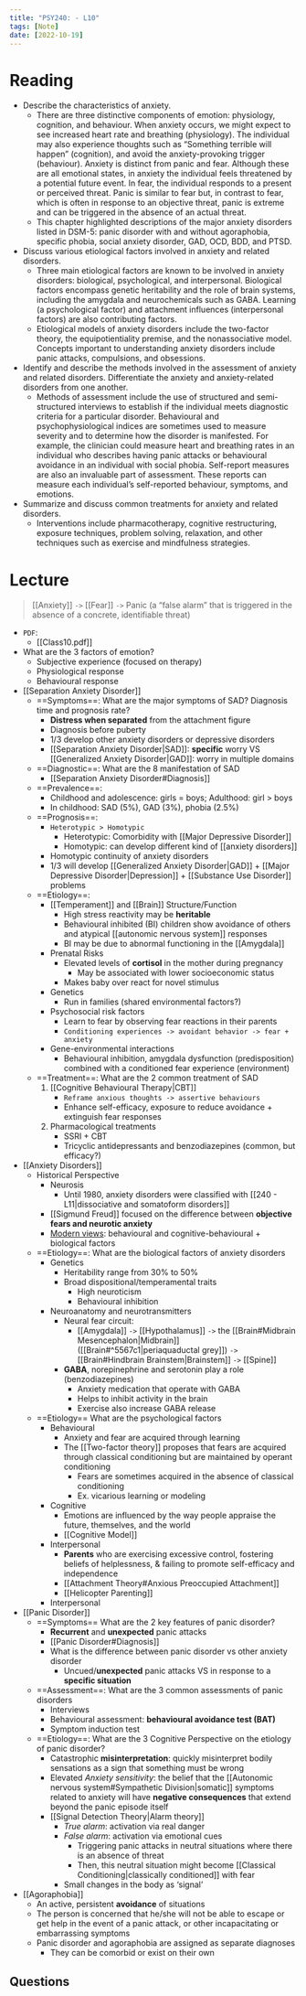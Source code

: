 ```yaml
---
title: "PSY240: - L10"
tags: [Note]
date: [2022-10-19]
---
```



# Reading

- Describe the characteristics of anxiety.
    - There are three distinctive components of emotion: physiology, cognition, and behaviour. When anxiety occurs, we might expect to see increased heart rate and breathing (physiology). The individual may also experience thoughts such as “Something terrible will happen” (cognition), and avoid the anxiety-provoking trigger (behaviour). Anxiety is distinct from panic and fear. Although these are all emotional states, in anxiety the individual feels threatened by a potential future event. In fear, the individual responds to a present or perceived threat. Panic is similar to fear but, in contrast to fear, which is often in response to an objective threat, panic is extreme and can be triggered in the absence of an actual threat.
    - This chapter highlighted descriptions of the major anxiety disorders listed in DSM-5: panic disorder with and without agoraphobia, specific phobia, social anxiety disorder, GAD, OCD, BDD, and PTSD.
- Discuss various etiological factors involved in anxiety and related disorders.
    - Three main etiological factors are known to be involved in anxiety disorders: biological, psychological, and interpersonal. Biological factors encompass genetic heritability and the role of brain systems, including the amygdala and neurochemicals such as GABA. Learning (a psychological factor) and attachment influences (interpersonal factors) are also contributing factors.
    - Etiological models of anxiety disorders include the two-factor theory, the equipotientiality premise, and the nonassociative model. Concepts important to understanding anxiety disorders include panic attacks, compulsions, and obsessions.
- Identify and describe the methods involved in the assessment of anxiety and related disorders. Differentiate the anxiety and anxiety-related disorders from one another.
    - Methods of assessment include the use of structured and semi-structured interviews to establish if the individual meets diagnostic criteria for a particular disorder. Behavioural and psychophysiological indices are sometimes used to measure severity and to determine how the disorder is manifested. For example, the clinician could measure heart and breathing rates in an individual who describes having panic attacks or behavioural avoidance in an individual with social phobia. Self-report measures are also an invaluable part of assessment. These reports can measure each individual’s self-reported behaviour, symptoms, and emotions.
- Summarize and discuss common treatments for anxiety and related disorders.
    - Interventions include pharmacotherapy, cognitive restructuring, exposure techniques, problem solving, relaxation, and other techniques such as exercise and mindfulness strategies.


# Lecture

> [[Anxiety]] `->` [[Fear]] `->` Panic (a “false alarm” that is triggered in the absence of a concrete, identifiable threat)

- `PDF`:
    - [[Class10.pdf]]
- What are the 3 factors of emotion?
    - Subjective experience (focused on therapy)
    - Physiological response
    - Behavioural response
- [[Separation Anxiety Disorder]]
    - ==Symptoms==: What are the major symptoms of SAD? Diagnosis time and prognosis rate?
        - **Distress when separated** from the attachment figure
        - Diagnosis before puberty
        - $1/3$ develop other anxiety disorders or depressive disorders
        - [[Separation Anxiety Disorder|SAD]]: **specific** worry VS [[Generalized Anxiety Disorder|GAD]]: worry in multiple domains
    - ==Diagnostic==: What are the 8 manifestation of SAD
        - [[Separation Anxiety Disorder#Diagnosis]]
    - ==Prevalence==:
        - Childhood and adolescence: girls = boys; Adulthood: girl > boys
        - In childhood: SAD (5%), GAD (3%), phobia (2.5%)
    - ==Prognosis==:
        -  `Heterotypic > Homotypic`
            - Heterotypic: Comorbidity with [[Major Depressive Disorder]]
            - Homotypic: can develop different kind of [[anxiety disorders]]
        - Homotypic continuity of anxiety disorders
        - $1/3$ will develop [[Generalized Anxiety Disorder|GAD]] + [[Major Depressive Disorder|Depression]] + [[Substance Use Disorder]] problems
    - ==Etiology==:
        - [[Temperament]] and [[Brain]] Structure/Function
            - High stress reactivity may be **heritable**
            - Behavioural inhibited (BI) children show avoidance of others and atypical [[autonomic nervous system]] responses
            - BI may be due to abnormal functioning in the [[Amygdala]]
        - Prenatal Risks
            - Elevated levels of **cortisol** in the mother during pregnancy
                - May be associated with lower socioeconomic status
            - Makes baby over react for novel stimulus
        - Genetics
            - Run in families (shared environmental factors?)
        - Psychosocial risk factors
            - Learn to fear by observing fear reactions in their parents
            - `Conditioning experiences -> avoidant behavior -> fear + anxiety`
        - Gene-environmental interactions
            - Behavioural inhibition, amygdala dysfunction (predisposition) combined with a conditioned fear experience (environment)
    - ==Treatment==: What are the 2 common treatment of SAD
        1. [[Cognitive Behavioural Therapy|CBT]]
            - `Reframe anxious thoughts -> assertive behaviours`
            - Enhance self-efficacy, exposure to reduce avoidance + extinguish fear responses
        2. Pharmacological treatments
            - SSRI + CBT
            - Tricyclic antidepressants and benzodiazepines (common, but efficacy?)
- [[Anxiety Disorders]]
    - Historical Perspective
        - Neurosis
            - Until 1980, anxiety disorders were classified with [[240 - L11|dissociative and somatoform disorders]]
        - [[Sigmund Freud]] focused on the difference between **objective fears and neurotic anxiety**
        - <u>Modern views</u>: behavioural and cognitive-behavioural + biological factors
    - ==Etiology==: What are the biological factors of anxiety disorders
        - Genetics
            - Heritability range from 30% to 50%
            - Broad dispositional/temperamental traits
                - High neuroticism
                - Behavioural inhibition
        - Neuroanatomy and neurotransmitters
            - Neural fear circuit:
                - [[Amygdala]] `->` [[Hypothalamus]] `->` the [[Brain#Midbrain Mesencephalon|Midbrain]] ([[Brain#^5567c1|periaquaductal grey]]) `->` [[Brain#Hindbrain Brainstem|Brainstem]] `->` [[Spine]]
            - **GABA**, norepinephrine and serotonin play a role (benzodiazepines)
                - Anxiety medication that operate with GABA
                - Helps to inhibit activity in the brain
                - Exercise also increase GABA release
    - ==Etiology== What are the psychological factors
        - Behavioural
            - Anxiety and fear are acquired through learning
            - The [[Two-factor theory]] proposes that fears are acquired through classical conditioning but are maintained by operant conditioning
                - Fears are sometimes acquired in the absence of classical conditioning
                - Ex. vicarious learning or modeling
        - Cognitive
            - Emotions are influenced by the way people appraise the future, themselves, and the world
            - [[Cognitive Model]]
        - Interpersonal
            - **Parents** who are exercising excessive control, fostering beliefs of helplessness, & failing to promote self-efficacy and independence
            - [[Attachment Theory#Anxious Preoccupied Attachment]]
            - [[Helicopter Parenting]]
        - Interpersonal
- [[Panic Disorder]]
    - ==Symptoms== What are the 2 key features of panic disorder?
        - **Recurrent** and **unexpected** panic attacks
        - [[Panic Disorder#Diagnosis]]
        - What is the difference between panic disorder vs other anxiety disorder
            - Uncued/**unexpected** panic attacks VS in response to a **specific situation**
    - ==Assessment==: What are the 3 common assessments of panic disorders
        - Interviews
        - Behavioural assessment: **behavioural avoidance test (BAT)**
        - Symptom induction test
    - ==Etiology==: What are the 3 Cognitive Perspective on the etiology of panic disorder?
        - Catastrophic **misinterpretation**: quickly misinterpret bodily sensations as a sign that something must be wrong
        - Elevated *Anxiety sensitivity*: the belief that the [[Autonomic nervous system#Sympathetic Division|somatic]] symptoms related to anxiety will have **negative consequences** that extend beyond the panic episode itself
        - [[Signal Detection Theory|Alarm theory]]
            - *True alarm*: activation via real danger
            - *False alarm*: activation via emotional cues
                - Triggering panic attacks in neutral situations where there is an absence of threat
                - Then, this neutral situation might become [[Classical Conditioning|classically conditioned]] with fear
            - Small changes in the body as ‘signal’
- [[Agoraphobia]]
    - An active, persistent **avoidance** of situations
    - The person is concerned that he/she will not be able to escape or get help in the event of a panic attack, or other incapacitating or embarrassing symptoms
    - Panic disorder and agoraphobia are assigned as separate diagnoses
        - They can be comorbid or exist on their own


## Questions
